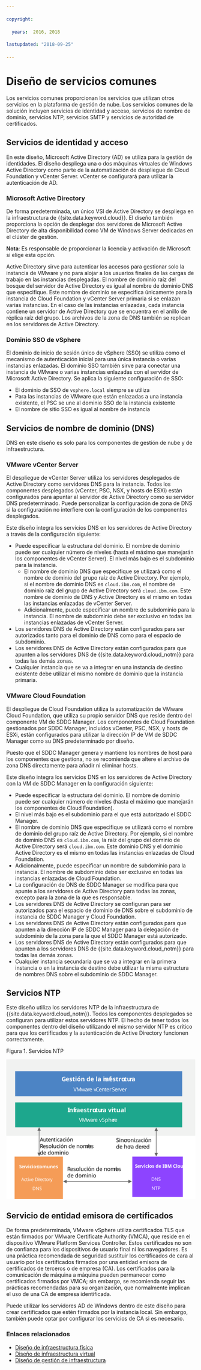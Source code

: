 ```yaml
---

copyright:

  years:  2016, 2018

lastupdated: "2018-09-25"

---
```


# Diseño de servicios comunes

Los servicios comunes proporcionan los servicios que utilizan otros servicios en la plataforma de gestión de nube. Los servicios comunes de la solución incluyen servicios de identidad y acceso, servicios de nombre de dominio, servicios NTP, servicios SMTP y servicios de autoridad de certificados.

## Servicios de identidad y acceso

En este diseño, Microsoft Active Directory (AD) se utiliza para la gestión de identidades. El diseño despliega una o dos máquinas virtuales de Windows Active Directory como parte de la automatización de despliegue de Cloud Foundation y vCenter Server. vCenter se configurará para utilizar la autenticación de AD.

### Microsoft Active Directory

De forma predeterminada, un único VSI de Active Directory se despliega en la infraestructura de {{site.data.keyword.cloud}}. El diseño también proporciona la opción de desplegar dos servidores de Microsoft Active Directory de alta disponibilidad como VM de Windows Server dedicadas en el clúster de gestión.

**Nota**: Es responsable de proporcionar la licencia y activación de Microsoft si elige esta opción.

Active Directory sirve para autenticar los accesos para gestionar solo la instancia de VMware y no para alojar a los usuarios finales de las cargas de trabajo en las instancias desplegadas. El nombre de dominio raíz del bosque del servidor de Active Directory es igual al nombre de dominio DNS que especifique. Este nombre de dominio se especifica únicamente para la instancia de Cloud Foundation y vCenter Server primaria si se enlazan varias instancias. En el caso de las instancias enlazadas, cada instancia contiene un servidor de Active Directory que se encuentra en el anillo de réplica raíz del grupo. Los archivos de la zona de DNS también se replican en los servidores de Active Directory.

### Dominio SSO de vSphere

El dominio de inicio de sesión único de vSphere (SSO) se utiliza como el mecanismo de autenticación inicial para una única instancia o varias instancias enlazadas. El dominio SSO también sirve para conectar una instancia de VMware o varias instancias enlazadas con el servidor de Microsoft Active Directory. Se aplica la siguiente configuración de SSO:  
* El dominio de SSO de `vsphere.local` siempre se utiliza
* Para las instancias de VMware que están enlazadas a una instancia existente, el PSC se une al dominio SSO de la instancia existente
* El nombre de sitio SSO es igual al nombre de instancia

## Servicios de nombre de dominio (DNS)

DNS en este diseño es solo para los componentes de gestión de nube y de infraestructura.

### VMware vCenter Server

El despliegue de vCenter Server utiliza los servidores desplegados de Active Directory como servidores DNS para la instancia. Todos los componentes desplegados (vCenter, PSC, NSX, y hosts de ESXi) están configurados para apuntar al servidor de Active Directory como su servidor DNS predeterminado. Puede personalizar la configuración de zona de DNS si la configuración no interfiere con la configuración de los componentes desplegados.

Este diseño integra los servicios DNS en los servidores de Active Directory a través de la configuración siguiente:
* Puede especificar la estructura del dominio. El nombre de dominio puede ser cualquier número de niveles (hasta el máximo que manejarán los componentes de vCenter Server). El nivel más bajo es el subdominio para la instancia.
   * El nombre de dominio DNS que especifique se utilizará como el nombre de dominio del grupo raíz de Active Directory. Por ejemplo, si el nombre de dominio DNS es `cloud.ibm.com`, el nombre de dominio raíz del grupo de Active Directory será `cloud.ibm.com`. Este nombre de dominio de DNS y Active Directory es el mismo en todas las instancias enlazadas de vCenter Server.
   * Adicionalmente, puede especificar un nombre de subdominio para la instancia. El nombre de subdominio debe ser exclusivo en todas las instancias enlazadas de vCenter Server.
* Los servidores DNS de Active Directory están configurados para ser autorizados tanto para el dominio de DNS como para el espacio de subdominio.
* Los servidores DNS de Active Directory están configurados para que apunten a los servidores DNS de {{site.data.keyword.cloud_notm}} para todas las demás zonas.
* Cualquier instancia que se va a integrar en una instancia de destino existente debe utilizar el mismo nombre de dominio que la instancia primaria.

### VMware Cloud Foundation

El despliegue de Cloud Foundation utiliza la automatización de VMware Cloud Foundation, que utiliza su propio servidor DNS que reside dentro del componente VM de SDDC Manager. Los componentes de Cloud Foundation gestionados por SDDC Manager, incluidos vCenter, PSC, NSX, y hosts de ESXi, están configurados para utilizar la dirección IP de VM de SDDC Manager como su DNS predeterminado por diseño.

Puesto que el SDDC Manager genera y mantiene los nombres de host para los componentes que gestiona, no se recomienda que altere el archivo de zona DNS directamente para añadir ni eliminar hosts.

Este diseño integra los servicios DNS en los servidores de Active Directory con la VM de SDDC Manager en la configuración siguiente:
* Puede especificar la estructura del dominio. El nombre de dominio puede ser cualquier número de niveles (hasta el máximo que manejarán los componentes de Cloud Foundation).
* El nivel más bajo es el subdominio para el que está autorizado el SDDC Manager.
* El nombre de dominio DNS que especifique se utilizará como el nombre de dominio del grupo raíz de Active Directory. Por ejemplo, si el nombre de dominio DNS es `cloud.ibm.com`, la raíz del grupo del dominio de Active Directory será `cloud.ibm.com`. Este dominio DNS y el dominio Active Directory es el mismo en todas las instancias enlazadas de Cloud Foundation.
* Adicionalmente, puede especificar un nombre de subdominio para la instancia. El nombre de subdominio debe ser exclusivo en todas las instancias enlazadas de Cloud Foundation.  
* La configuración de DNS de SDDC Manager se modifica para que apunte a los servidores de Active Directory para todas las zonas, excepto para la zona de la que es responsable.
* Los servidores DNS de Active Directory se configuran para ser autorizados para el espacio de dominio de DNS sobre el subdominio de instancia de SDDC Manager y Cloud Foundation.
* Los servidores DNS de Active Directory están configurados para que apunten a la dirección IP de SDDC Manager para la delegación de subdominio de la zona para la que el SDDC Manager está autorizado.
* Los servidores DNS de Active Directory están configurados para que apunten a los servidores DNS de {{site.data.keyword.cloud_notm}} para todas las demás zonas.
* Cualquier instancia secundaria que se va a integrar en la primera instancia o en la instancia de destino debe utilizar la misma estructura de nombres DNS sobre el subdominio de SDDC Manager.

## Servicios NTP

Este diseño utiliza los servidores NTP de la infraestructura de {{site.data.keyword.cloud_notm}}. Todos los componentes desplegados se configuran para utilizar estos servidores NTP. El hecho de tener todos los componentes dentro del diseño utilizando el mismo servidor NTP es crítico para que los certificados y la autenticación de Active Directory funcionen correctamente.

Figura 1. Servicios NTP

![Servicios de NTP](commonservice_ntp.svg "En este diseño, todos los componentes de una instancia utilizan el mismo servidor NTP de la infraestructura de {{site.data.keyword.cloud_notm}} mediante el servicio NTP.")

## Servicio de entidad emisora de certificados

De forma predeterminada, VMware vSphere utiliza certificados TLS que están firmados por VMware Certificate Authority (VMCA), que reside en el dispositivo VMware Platform Services Controller. Estos certificados no son de confianza para los dispositivos de usuario final ni los navegadores. Es una práctica recomendada de seguridad sustituir los certificados de cara al usuario por los certificados firmados por una entidad emisora de certificados de terceros o de empresa (CA). Los certificados para la comunicación de máquina a máquina pueden permanecer como certificados firmados por VMCA; sin embargo, se recomienda seguir las prácticas recomendadas para su organización, que normalmente implican el uso de una CA de empresa identificada.

Puede utilizar los servidores AD de Windows dentro de este diseño para crear certificados que estén firmados por la instancia local. Sin embargo, también puede optar por configurar los servicios de CA si es necesario.

### Enlaces relacionados

* [Diseño de infraestructura física](design_physicalinfrastructure.html)
* [Diseño de infraestructura virtual](design_virtualinfrastructure.html)
* [Diseño de gestión de infraestructura](design_infrastructuremgmt.html)
